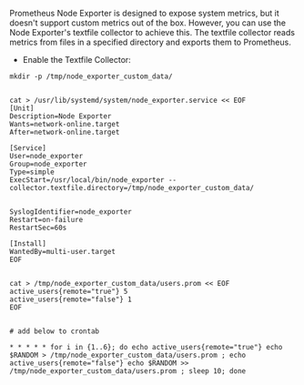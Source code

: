 Prometheus Node Exporter is designed to expose system metrics, but it doesn't support custom metrics out of the box. However, you can use the Node Exporter's textfile collector to achieve this. The textfile collector reads metrics from files in a specified directory and exports them to Prometheus.

* Enable the Textfile Collector:
```
mkdir -p /tmp/node_exporter_custom_data/


cat > /usr/lib/systemd/system/node_exporter.service << EOF
[Unit]
Description=Node Exporter
Wants=network-online.target
After=network-online.target

[Service]
User=node_exporter
Group=node_exporter
Type=simple
ExecStart=/usr/local/bin/node_exporter --collector.textfile.directory=/tmp/node_exporter_custom_data/


SyslogIdentifier=node_exporter
Restart=on-failure
RestartSec=60s

[Install]
WantedBy=multi-user.target
EOF


cat > /tmp/node_exporter_custom_data/users.prom << EOF
active_users{remote="true"} 5
active_users{remote="false"} 1
EOF


# add below to crontab

* * * * * for i in {1..6}; do echo active_users{remote="true"} echo $RANDOM > /tmp/node_exporter_custom_data/users.prom ; echo active_users{remote="false"} echo $RANDOM >> /tmp/node_exporter_custom_data/users.prom ; sleep 10; done

```

